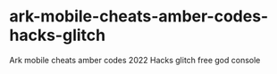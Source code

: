 # ark-mobile-cheats-amber-codes-hacks-glitch
Ark mobile cheats amber codes 2022 Hacks glitch free god console
